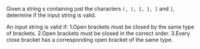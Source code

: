 Given a string s containing just the characters `(, ), {, }, [` and `]`, determine if the input string is valid.

An input string is valid if:
    1.Open brackets must be closed by the same type of brackets.
    2.Open brackets must be closed in the correct order.
    3.Every close bracket has a corresponding open bracket of the same type.
